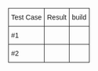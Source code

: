 <style type="text/css">
    .tg  {border-collapse:collapse;border-spacing:0;}
    .tg td{font-family:Arial, sans-serif;font-size:14px;padding:10px 5px;border-style:solid;border-width:1px;overflow:hidden;word-break:normal;}
    .tg th{font-family:Arial, sans-serif;font-size:14px;font-weight:normal;padding:10px 5px;border-style:solid;border-width:1px;overflow:hidden;word-break:normal;}
    .tg .tg-yw4l{vertical-align:top}
</style>
<table class="tg">
    <tr>
        <th class="tg-031e">Test Case</th>
        <th class="tg-yw4l">Result</th>
        <th class="tg-yw4l">build</th>
    </tr>
    <tr>
        <td class="tg-yw4l">#1</td>
        <td class="tg-yw4l"></td>
        <td class="tg-yw4l"></td>
    </tr>
    <tr>
        <td class="tg-yw4l">#2</td>
        <td class="tg-yw4l"></td>
        <td class="tg-yw4l"></td>
    </tr>
</table>
